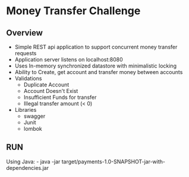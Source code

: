# Money Transfer Challenge

## Overview
- Simple REST api application to support concurrent money transfer requests
- Application server listens on localhost:8080
- Uses In-memory synchronized datastore with minimalistic locking
- Ability to Create, get account and transfer money between accounts
- Validations
	- Duplicate Account
	- Account Doesn't Exist
	- Insufficient Funds for transfer
	- Illegal transfer amount (< 0)
- Libraries
	- swagger
	- Junit
	- lombok
	

## RUN

Using Java:
	- java -jar target/payments-1.0-SNAPSHOT-jar-with-dependencies.jar


